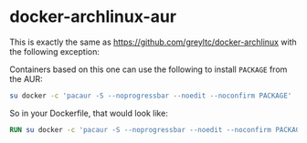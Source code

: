 docker-archlinux-aur
====================
This is exactly the same as https://github.com/greyltc/docker-archlinux with the following exception:

Containers based on this one can use the following to install `PACKAGE` from the AUR:
```bash
su docker -c 'pacaur -S --noprogressbar --noedit --noconfirm PACKAGE'
```

So in your Dockerfile, that would look like:
```dockerfile
RUN su docker -c 'pacaur -S --noprogressbar --noedit --noconfirm PACKAGE'
```
